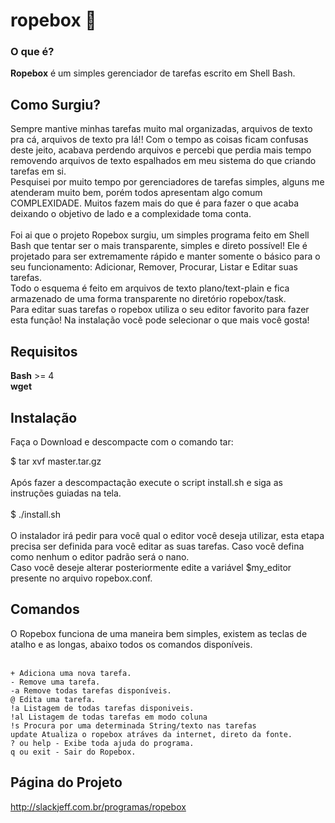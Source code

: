 # ropebox :dragon:

### O que é?<br>
**Ropebox** é um simples gerenciador de tarefas escrito em Shell Bash.

## Como Surgiu?

Sempre mantive minhas tarefas muito mal organizadas, arquivos de texto pra cá, arquivos de texto pra lá!! Com o tempo as coisas ficam confusas deste jeito, acabava perdendo arquivos e percebi que perdia mais tempo removendo arquivos de texto espalhados em meu sistema do que criando tarefas em si.<br>
Pesquisei por muito tempo por gerenciadores de tarefas simples, alguns me atenderam muito bem, porém todos apresentam algo comum COMPLEXIDADE. Muitos fazem mais do que é para fazer o que acaba deixando o objetivo de lado e a complexidade toma conta.<br>
<br>
Foi ai que o projeto Ropebox surgiu, um simples programa feito em Shell Bash que tentar ser o mais transparente, simples e direto possível! Ele é projetado para ser extremamente rápido e manter somente o básico para o seu funcionamento: Adicionar, Remover, Procurar, Listar e Editar suas tarefas.<br>
Todo o esquema é feito em arquivos de texto plano/text-plain e fica armazenado de uma forma transparente no diretório ropebox/task.<br>
Para editar suas tarefas o ropebox utiliza o seu editor favorito para fazer esta função! Na instalação você pode selecionar o que mais você gosta!<br>

## Requisitos

**Bash** >= 4<br>
**wget**<br>


## Instalação

Faça o Download e descompacte com o comando tar:<br>

$ tar xvf master.tar.gz<br>
<br>
Após fazer a descompactação execute o script install.sh e siga as instruções guiadas na tela.<br>
<br>
$ ./install.sh<br>
<br>
O instalador irá pedir para você qual o editor você deseja utilizar, esta etapa precisa ser definida para você editar as suas tarefas. Caso você defina como nenhum o editor padrão será o nano.<br>
Caso você deseje alterar posteriormente edite a variável $my_editor presente no arquivo ropebox.conf.<br>

## Comandos

O Ropebox funciona de uma maneira bem simples, existem as teclas de atalho e as longas, abaixo todos os comandos disponíveis.<br>
<br>

    + Adiciona uma nova tarefa.
    - Remove uma tarefa.
    -a Remove todas tarefas disponíveis.
    @ Edita uma tarefa.
    !a Listagem de todas tarefas disponiveis.
    !al Listagem de todas tarefas em modo coluna
    !s Procura por uma determinada String/texto nas tarefas
    update Atualiza o ropebox atráves da internet, direto da fonte.
    ? ou help - Exibe toda ajuda do programa.
    q ou exit - Sair do Ropebox.

## Página do Projeto

http://slackjeff.com.br/programas/ropebox
